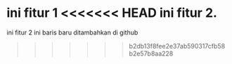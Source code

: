 ini fitur 1
<<<<<<< HEAD
ini fitur 2.
=======
ini fitur 2
ini baris baru ditambahkan di github
>>>>>>> b2db13f8fee2e37ab590317cfb58b2e57b8aa228
